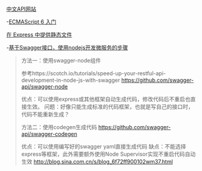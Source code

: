 

[中文API网站](https://github.com/swagger-api/swagger-codegen)

-[ECMAScript 6 入门](http://es6.ruanyifeng.com/)

[在 Express 中提供静态文件](http://expressjs.com/zh-cn/starter/static-files.html)

-[基于Swagger接口，使用nodejs开发微服务的步骤](https://blog.csdn.net/sd2131512/article/details/53765971)



> 方法一：使用swagger-node组件
>
> 参考https://scotch.io/tutorials/speed-up-your-restful-api-development-in-node-js-with-swagger
> https://github.com/swagger-api/swagger-node
>
> 
>
> 优点：可以使用express或其他框架自动生成代码，修改代码后不重启也直接生效。
> 问题：好像只能生成标准的代码框架，也就是写自己的接口时，代码不能重新生成？
>
> 
>
> 方法二：使用codegen生成代码
> https://github.com/swagger-api/swagger-codegen
>
> 优点：可以使用编写好的swagger yaml直接生成代码
> 缺点：不能选择express等框架，此外需要额外使用Node Supervisor实现不重启代码自动生效
> http://blog.sina.com.cn/s/blog_6f72ff900102wm37.html